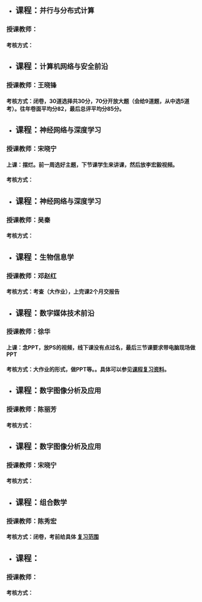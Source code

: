 + ## 课程：` 并行与分布式计算 `
### 授课教师：
#### 考核方式：

+ ## 课程：` 计算机网络与安全前沿 `
### 授课教师：王晓锋
#### 考核方式：闭卷，30道选择共30分，70分开放大题（会给9道题，从中选5道考）。往年卷面平均分82，最后总评平均分85分。

+ ## 课程：` 神经网络与深度学习 `
### 授课教师：宋晓宁
#### 上课：摆烂。前一周选好主题，下节课学生来讲课，然后放李宏毅视频。
#### 考核方式：

+ ## 课程：` 神经网络与深度学习 `
### 授课教师：吴秦
#### 考核方式：

+ ## 课程：` 生物信息学 `
### 授课教师：邓赵红
#### 考核方式：考查（大作业），上完课2个月交报告

+ ## 课程：` 数字媒体技术前沿 `
### 授课教师：徐华
#### 上课：念PPT，放PS的视频，线下课没有点过名，最后三节课要求带电脑现场做PPT
#### 考核方式：大作业的形式，做PPT等。。具体可以参见[课程复习资料][SZMTJSQYZL]。

+ ## 课程：` 数字图像分析及应用 `
### 授课教师：陈丽芳
#### 考核方式：

+ ## 课程：` 数字图像分析及应用 `
### 授课教师：宋晓宁
#### 考核方式：

+ ## 课程：` 组合数学 `
### 授课教师：陈秀宏
#### 考核方式：闭卷，考前给具体 [ 复习范围 ][1]

+ ## 课程：`  `
### 授课教师：
#### 考核方式：

[1]:https://github.com/gcw0618/JNU/tree/main/%E5%A4%8D%E4%B9%A0%E8%B5%84%E6%96%99/%E7%BB%84%E5%90%88%E6%95%B0%E5%AD%A6
[SZMTJSQYZL]:https://github.com/gcw0618/JNU/tree/main/%E5%A4%8D%E4%B9%A0%E8%B5%84%E6%96%99/%E6%95%B0%E5%AD%97%E5%AA%92%E4%BD%93%E6%8A%80%E6%9C%AF%E5%89%8D%E6%B2%BF-%E5%BE%90%E5%8D%8E
